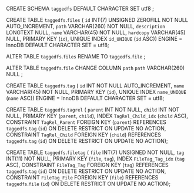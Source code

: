 CREATE SCHEMA `taggedfs` DEFAULT CHARACTER SET utf8 ;

CREATE TABLE `taggedfs`.`files` (
  `id` INT(7) UNSIGNED ZEROFILL NOT NULL AUTO_INCREMENT,
  `path` VARCHAR(260) NOT NULL,
  `description` LONGTEXT NULL,
  `name` VARCHAR(45) NOT NULL,
  `hardcopy` VARCHAR(45) NULL,
  PRIMARY KEY (`id`),
  UNIQUE INDEX `id_UNIQUE` (`id` ASC))
ENGINE = InnoDB
DEFAULT CHARACTER SET = utf8;

ALTER TABLE `taggedfs`.`files` 
RENAME TO  `taggedfs`.`file` ;

ALTER TABLE `taggedfs`.`file` 
CHANGE COLUMN `path` `path` VARCHAR(260) NULL ;

CREATE TABLE `taggedfs`.`tag` (
  `id` INT NOT NULL AUTO_INCREMENT,
  `name` VARCHAR(45) NOT NULL,
  PRIMARY KEY (`id`),
  UNIQUE INDEX `name_UNIQUE` (`name` ASC))
ENGINE = InnoDB
DEFAULT CHARACTER SET = utf8;

CREATE TABLE `taggedfs`.`tagrel` (
  `parent` INT NOT NULL,
  `child` INT NOT NULL,
  PRIMARY KEY (`parent`, `child`),
  INDEX `TagRel_Child_idx` (`child` ASC),
  CONSTRAINT `TagRel_Parent`
    FOREIGN KEY (`parent`)
    REFERENCES `taggedfs`.`tag` (`id`)
    ON DELETE RESTRICT
    ON UPDATE NO ACTION,
  CONSTRAINT `TagRel_Child`
    FOREIGN KEY (`child`)
    REFERENCES `taggedfs`.`tag` (`id`)
    ON DELETE RESTRICT
    ON UPDATE NO ACTION);

CREATE TABLE `taggedfs`.`filetag` (
  `file` INT(7) UNSIGNED NOT NULL,
  `tag` INT(11) NOT NULL,
  PRIMARY KEY (`file`, `tag`),
  INDEX `FileTag_Tag_idx` (`tag` ASC),
  CONSTRAINT `FileTag_Tag`
    FOREIGN KEY (`tag`)
    REFERENCES `taggedfs`.`tag` (`id`)
    ON DELETE RESTRICT
    ON UPDATE NO ACTION,
  CONSTRAINT `FileTag_File`
    FOREIGN KEY (`file`)
    REFERENCES `taggedfs`.`file` (`id`)
    ON DELETE RESTRICT
    ON UPDATE NO ACTION);

